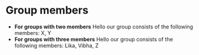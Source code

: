 # Group members

* **For groups with two members** Hello our group consists of the following members: X, Y
* **For groups with three members** Hello our group consists of the following members: Lika, Vibha, Z

